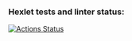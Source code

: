 ### Hexlet tests and linter status:
[![Actions Status](https://github.com/MaryKom/java-project-73/workflows/hexlet-check/badge.svg)](https://github.com/MaryKom/java-project-73/actions)